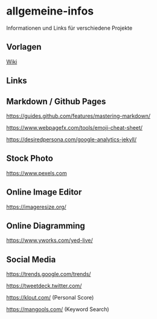 # allgemeine-infos
Informationen und Links für verschiedene Projekte

## Vorlagen

[Wiki](https://github.com/dhbw-de/allgemeine-infos/wiki)



## Links

## Markdown / Github Pages

https://guides.github.com/features/mastering-markdown/

https://www.webpagefx.com/tools/emoji-cheat-sheet/

https://desiredpersona.com/google-analytics-jekyll/

## Stock Photo

https://www.pexels.com

## Online Image Editor

https://imageresize.org/

## Online Diagramming

https://www.yworks.com/yed-live/

## Social Media

https://trends.google.com/trends/

https://tweetdeck.twitter.com/

https://klout.com/ (Personal Score)

https://mangools.com/ (Keyword Search)


